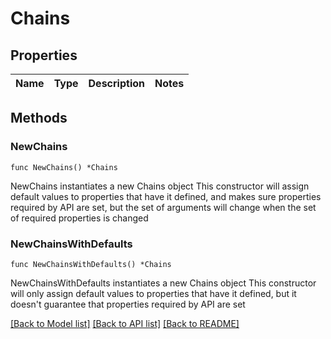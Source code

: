 # Chains

## Properties

Name | Type | Description | Notes
------------ | ------------- | ------------- | -------------

## Methods

### NewChains

`func NewChains() *Chains`

NewChains instantiates a new Chains object
This constructor will assign default values to properties that have it defined,
and makes sure properties required by API are set, but the set of arguments
will change when the set of required properties is changed

### NewChainsWithDefaults

`func NewChainsWithDefaults() *Chains`

NewChainsWithDefaults instantiates a new Chains object
This constructor will only assign default values to properties that have it defined,
but it doesn't guarantee that properties required by API are set


[[Back to Model list]](../README.md#documentation-for-models) [[Back to API list]](../README.md#documentation-for-api-endpoints) [[Back to README]](../README.md)


